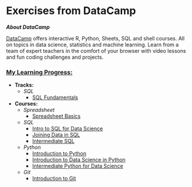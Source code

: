 # Exercises from DataCamp

__*About DataCamp*__

[DataCamp](https://www.datacamp.com) offers interactive R, Python, Sheets, SQL and shell courses. All on topics in data science, statistics and machine learning. Learn from a team of expert teachers in the comfort of your browser with video lessons and fun coding challenges and projects.

### [My Learning Progress:](https://www.datacamp.com/profile/gattoramm)

* **Tracks:**
  * _SQL_
    * [SQL Fundamentals](https://www.datacamp.com/statement-of-accomplishment/track/fd632e619666311c2e7db574b9367bba8d2e6b6a)
* **Courses:**
  * _Spreadsheet_
    * [Spreadsheet Basics](https://www.datacamp.com/statement-of-accomplishment/course/14c50608048ff627b965ad843bf598710dbeefc1)
  * _SQL_
    * [Intro to SQL for Data Science](https://www.datacamp.com/statement-of-accomplishment/course/0bae879c4bd051ff8edb29e3581c05db9aab578d)
    * [Joining Data in SQL](https://www.datacamp.com/statement-of-accomplishment/course/5afa9c5e62c741a004cf5f848d5b8a5c8ca84a8d)
    * [Intermediate SQL](https://www.datacamp.com/statement-of-accomplishment/course/d5fe7e9c5dfbb29806ca318976ac608433b7df03)
  * _Python_
    * [Introduction to Python](https://www.datacamp.com/statement-of-accomplishment/course/98d00fdca366e90d1c33bb7fb54092d19c196bea)
    * [Introduction to Data Science in Python](https://www.datacamp.com/statement-of-accomplishment/course/1999fa162a2f35879bebc019e9b3206ff2b2b33b)
    * [Intermediate Python for Data Science](https://www.datacamp.com/statement-of-accomplishment/course/b9a4369a95b7267d483aef7d2c961cb0c76c8e30)
  * _Git_
    * [Introduction to Git](https://www.datacamp.com/statement-of-accomplishment/course/961ce7ddb13ed26e465863fc007562af66c7e92a)
